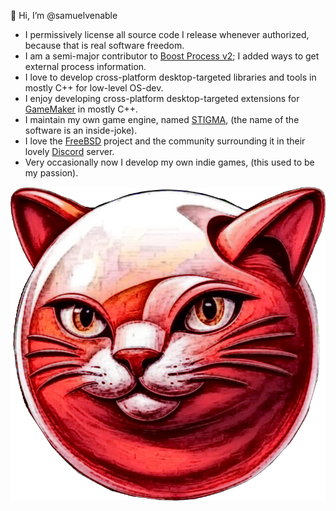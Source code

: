 👋 Hi, I’m @samuelvenable

- I permissively license all source code I release whenever authorized, because that is real software freedom.
- I am a semi-major contributor to [Boost Process v2](https://github.com/boostorg/process); I added ways to get external process information.
- I love to develop cross-platform desktop-targeted libraries and tools in mostly C++ for low-level OS-dev.
- I enjoy developing cross-platform desktop-targeted extensions for [GameMaker](https://gamemaker.io) in mostly C++.
- I maintain my own game engine, named [STIGMA](https://github.com/samuelvenable/stigma-dev), (the name of the software is an inside-joke).
- I love the [FreeBSD](https://freebsd.org) project and the community surrounding it in their lovely [Discord](https://discord.com) server.
- Very occasionally now I develop my own indie games, (this used to be my passion).

![Kitty FreeBSD](freebsd-logo-rev.png)
